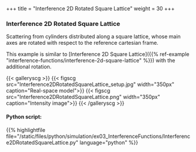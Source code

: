 +++
title = "Interference 2D Rotated Square Lattice"
weight = 30
+++

### Interference 2D Rotated Square Lattice

Scattering from cylinders distributed along a square lattice, whose main axes are rotated with respect to the reference cartesian frame.  

This example is similar to [Interference 2D Square Lattice]({{% ref-example "interference-functions/interference-2d-square-lattice" %}}) with the additional rotation.

{{< galleryscg >}}
{{< figscg src="Interference2DRotatedSquareLattice_setup.jpg" width="350px" caption="Real-space model">}}
{{< figscg src="Interference2DRotatedSquareLattice.png" width="350px" caption="Intensity image">}}
{{< /galleryscg >}}

#### Python script:
{{% highlightfile file="/static/files/python/simulation/ex03_InterferenceFunctions/Interference2DRotatedSquareLattice.py" language="python" %}}
